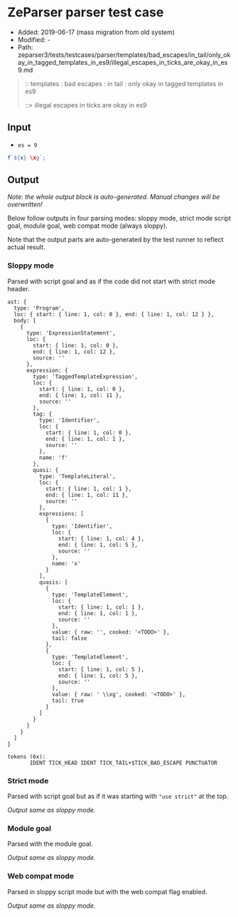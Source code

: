 # ZeParser parser test case

- Added: 2019-06-17 (mass migration from old system)
- Modified: -
- Path: zeparser3/tests/testcases/parser/templates/bad_escapes/in_tail/only_okay_in_tagged_templates_in_es9/illegal_escapes_in_ticks_are_okay_in_es9.md

> :: templates : bad escapes : in tail : only okay in tagged templates in es9
>
> ::> illegal escapes in ticks are okay in es9

## Input

- `es = 9`

`````js
f`${x} \xg`;
`````

## Output

_Note: the whole output block is auto-generated. Manual changes will be overwritten!_

Below follow outputs in four parsing modes: sloppy mode, strict mode script goal, module goal, web compat mode (always sloppy).

Note that the output parts are auto-generated by the test runner to reflect actual result.

### Sloppy mode

Parsed with script goal and as if the code did not start with strict mode header.

`````
ast: {
  type: 'Program',
  loc: { start: { line: 1, col: 0 }, end: { line: 1, col: 12 } },
  body: [
    {
      type: 'ExpressionStatement',
      loc: {
        start: { line: 1, col: 0 },
        end: { line: 1, col: 12 },
        source: ''
      },
      expression: {
        type: 'TaggedTemplateExpression',
        loc: {
          start: { line: 1, col: 0 },
          end: { line: 1, col: 11 },
          source: ''
        },
        tag: {
          type: 'Identifier',
          loc: {
            start: { line: 1, col: 0 },
            end: { line: 1, col: 1 },
            source: ''
          },
          name: 'f'
        },
        quasi: {
          type: 'TemplateLiteral',
          loc: {
            start: { line: 1, col: 1 },
            end: { line: 1, col: 11 },
            source: ''
          },
          expressions: [
            {
              type: 'Identifier',
              loc: {
                start: { line: 1, col: 4 },
                end: { line: 1, col: 5 },
                source: ''
              },
              name: 'x'
            }
          ],
          quasis: [
            {
              type: 'TemplateElement',
              loc: {
                start: { line: 1, col: 1 },
                end: { line: 1, col: 1 },
                source: ''
              },
              value: { raw: '', cooked: '<TODO>' },
              tail: false
            },
            {
              type: 'TemplateElement',
              loc: {
                start: { line: 1, col: 5 },
                end: { line: 1, col: 5 },
                source: ''
              },
              value: { raw: ' \\xg', cooked: '<TODO>' },
              tail: true
            }
          ]
        }
      }
    }
  ]
}

tokens (6x):
       IDENT TICK_HEAD IDENT TICK_TAIL+$TICK_BAD_ESCAPE PUNCTUATOR
`````

### Strict mode

Parsed with script goal but as if it was starting with `"use strict"` at the top.

_Output same as sloppy mode._

### Module goal

Parsed with the module goal.

_Output same as sloppy mode._

### Web compat mode

Parsed in sloppy script mode but with the web compat flag enabled.

_Output same as sloppy mode._
